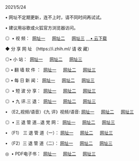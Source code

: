 <p>2021/5/24
<p>• 网址不定期更新，连不上时，请不同时间再试试。
<p>• 建议用谷歌或火狐官方浏览器访问。
<p>◎  • 视 频： 
<a href="http://hhx.aud.bar/" target="_blank">网址一</a> 　 
<a href="http://htg.aud.bar/" target="_blank">网址二</a> 　 
<a href="http://hpr.aud.bar/b.html" target="_blank">网址三</a>
<a href="https://yadi.sk/d/d0sUeAOpal3njw" target="_blank">　• 云下载 </a></p>
<p>◆ 分 享 网 址 <a href="http://hpr.aud.bar/a.html"></a>（https://i.zhih.ml/ 请 收 藏） </p>

<p>◎•  小 站：  
<a href="http://hhx.aud.bar/f.html" target="_blank">网址一</a> 　 
<a href="http://htg.aud.bar/h.html" target="_blank">网址二</a> 　 
<a href="http://hpr.aud.bar/k/" target="_blank">网址三</a></p><p>

<p>◎  • 翻 墙 软 件 ：  
<a href="http://hhx.aud.bar/ff/" target="_blank">网址一</a> 　 
<a href="http://htg.aud.bar/s/read/a1_nd.html" target="_blank">网址二</a> 　 
<a href="http://hpr.aud.bar/ff/index.html" target="_blank">网址三</a></p>
<p>◎  • 每 日 新 闻：  
<a href="http://hhx.aud.bar/day/" target="_blank">网址一</a> 　 
<a href="http://htg.aud.bar/day/" target="_blank">网址二</a> 　 
<a href="http://htg.aud.bar/day/index.html" target="_blank">网址三</a></p>
<p>◎   • 短 波 分 享：  
<a href="http://hhx.aud.bar/h/" target="_blank">网址一</a> 　 
<a href="http://hpr.aud.bar/h/" target="_blank">网址二</a> 　 
<a href="http://htg.aud.bar/h/index.html" target="_blank">网址三</a></p>
<p>◎   • 九 评.三 退：  
<a href="http://hhx.aud.bar/t/" target="_blank">网址一</a> 　 
<a href="http://hpr.aud.bar/v2/index.html" target="_blank">网址二</a> 　 
<a href="http://htg.aud.bar/tt/index.html" target="_blank">网址三</a> 　</p>
<p>  • （E2_视频/语音）《九 评》视频/语音: 
<a href="http://hhx.aud.bar/7738.html" target="_blank">网址一</a> 　 
<a href="http://hpr.aud.bar/7614.html" target="_blank">网址二</a> 　 
<a href="http://htg.aud.bar/7633.html" target="_blank">网址三</a></p>
<p>◎   • 三 退 管 道...退 党 网：  
<a href="http://hhx.aud.bar/go/td1.html" target="_blank">网址一</a> 　 
<a href="http://hpr.aud.bar/go/td2.html" target="_blank">网址二</a> 　 
<a href="http://htg.aud.bar/go/td3.html" target="_blank">网址三</a></p>
<p>  • （F1） 三 退 管 道（一）： 
<a href="http://hhx.aud.bar/dd/" target="_blank">网址一</a> 　 
<a href="http://hpr.aud.bar/s/read/a1_tdx.html" target="_blank">网址二</a> 　 
<a href="http://htg.aud.bar/dd/" target="_blank">网址三</a></p>
<p>  • （F2）三 退 管 道（二）： 
<a href="http://hpr.aud.bar/d/" target="_blank">网址一</a> 　 
<a href="http://hhx.aud.bar/d/index.html" target="_blank">网址二</a> 　 
<a href="http://htg.aud.bar/d/" target="_blank">网址三</a></p>
<p>◎   • PDF电子书：  
<a href="http://hhx.aud.bar/p/" target="_blank">网址一</a> 　 
<a href="http://htg.aud.bar/p/index.html" target="_blank">网址二</a> 　 
<a href="http://hpr.aud.bar/p/" target="_blank">网址三</a></p>
